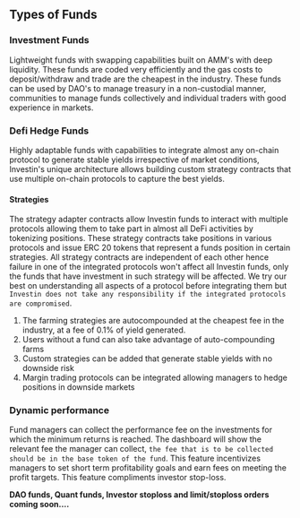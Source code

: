 ## Types of Funds
 
### Investment Funds
Lightweight funds with swapping capabilities built on AMM's with deep liquidity. These funds are coded very efficiently and the gas costs to deposit/withdraw and trade are the cheapest in the industry. These funds can be used by DAO's to manage treasury in a non-custodial manner, communities to manage funds collectively and individual traders with good experience in markets.



### Defi Hedge Funds
Highly adaptable funds with capabilities to integrate almost any on-chain protocol to generate stable yields irrespective of market conditions, Investin's unique architecture allows building custom strategy contracts that use multiple on-chain protocols to capture the best yields. 


#### Strategies 


The strategy adapter contracts allow Investin funds to interact with multiple protocols allowing them to take part in almost all DeFi activities by tokenizing positions. These strategy contracts take positions in various protocols and issue ERC 20 tokens that represent a funds position in certain strategies. All strategy contracts are independent of each other hence failure in one of the integrated protocols won't affect all Investin funds, only the funds that have investment in such strategy will be affected. We try our best on understanding all aspects of a protocol before integrating them but `Investin does not take any responsibility if the integrated protocols are compromised`. 

1. The farming strategies are autocompounded at the cheapest fee in the industry, at a fee of 0.1% of yield generated.
2. Users without a fund can also take advantage of auto-compounding farms
3. Custom strategies can be added that generate stable yields with no downside risk 
4. Margin trading protocols can be integrated allowing managers to hedge positions in downside markets

### Dynamic performance 

Fund managers can collect the performance fee on the investments for which the minimum returns is reached. The dashboard will show the relevant fee the manager can collect, `the fee that is to be collected should be in the base token of the fund`. This feature incentivizes managers to set short term profitability goals and earn fees on meeting the profit targets. This feature compliments investor stop-loss. 







**DAO funds, Quant funds, Investor stoploss and limit/stoploss orders coming soon....**
<!-- ### Dao funds (coming soon)


### Quant funds (coming soon)

### Investor stoploss (coming soon)

### Limit/stoploss orders (coming soon) -->


